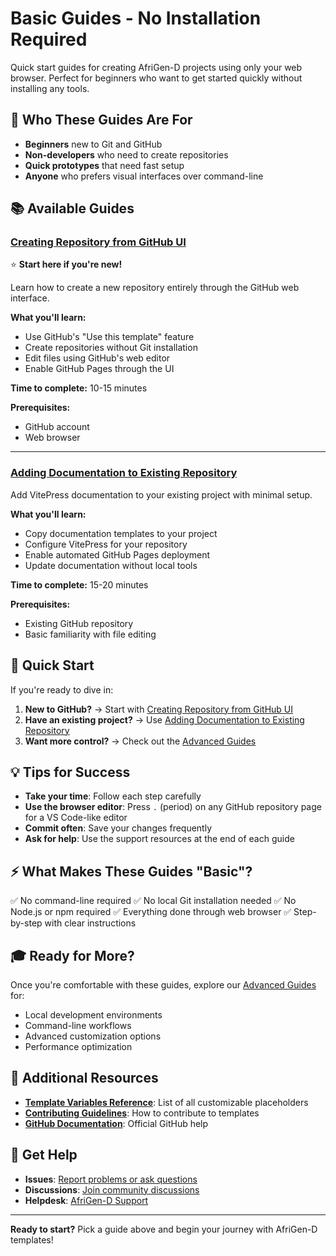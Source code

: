 # Basic Guides - No Installation Required

Quick start guides for creating AfriGen-D projects using only your web browser. Perfect for beginners who want to get started quickly without installing any tools.

## 🎯 Who These Guides Are For

- **Beginners** new to Git and GitHub
- **Non-developers** who need to create repositories
- **Quick prototypes** that need fast setup
- **Anyone** who prefers visual interfaces over command-line

## 📚 Available Guides

### [Creating Repository from GitHub UI](CREATE_REPO_FROM_GITHUB_UI.md)
⭐ **Start here if you're new!**

Learn how to create a new repository entirely through the GitHub web interface.

**What you'll learn:**
- Use GitHub's "Use this template" feature
- Create repositories without Git installation
- Edit files using GitHub's web editor
- Enable GitHub Pages through the UI

**Time to complete:** 10-15 minutes

**Prerequisites:**
- GitHub account
- Web browser

---

### [Adding Documentation to Existing Repository](ADD_DOCS_TO_EXISTING_REPO.md)

Add VitePress documentation to your existing project with minimal setup.

**What you'll learn:**
- Copy documentation templates to your project
- Configure VitePress for your repository
- Enable automated GitHub Pages deployment
- Update documentation without local tools

**Time to complete:** 15-20 minutes

**Prerequisites:**
- Existing GitHub repository
- Basic familiarity with file editing

## 🚀 Quick Start

If you're ready to dive in:

1. **New to GitHub?** → Start with [Creating Repository from GitHub UI](CREATE_REPO_FROM_GITHUB_UI.md)
2. **Have an existing project?** → Use [Adding Documentation to Existing Repository](ADD_DOCS_TO_EXISTING_REPO.md)
3. **Want more control?** → Check out the [Advanced Guides](../advanced/)

## 💡 Tips for Success

- **Take your time**: Follow each step carefully
- **Use the browser editor**: Press `.` (period) on any GitHub repository page for a VS Code-like editor
- **Commit often**: Save your changes frequently
- **Ask for help**: Use the support resources at the end of each guide

## ⚡ What Makes These Guides "Basic"?

✅ No command-line required
✅ No local Git installation needed
✅ No Node.js or npm required
✅ Everything done through web browser
✅ Step-by-step with clear instructions

## 🎓 Ready for More?

Once you're comfortable with these guides, explore our [Advanced Guides](../advanced/) for:
- Local development environments
- Command-line workflows
- Advanced customization options
- Performance optimization

## 📖 Additional Resources

- **[Template Variables Reference](../../README.md#template-variables-reference)**: List of all customizable placeholders
- **[Contributing Guidelines](../../CONTRIBUTING.md)**: How to contribute to templates
- **[GitHub Documentation](https://docs.github.com)**: Official GitHub help

## 💬 Get Help

- **Issues**: [Report problems or ask questions](https://github.com/AfriGen-D/afrigen-d-templates/issues)
- **Discussions**: [Join community discussions](https://github.com/AfriGen-D/afrigen-d-templates/discussions)
- **Helpdesk**: [AfriGen-D Support](https://helpdesk.afrigen-d.org)

---

**Ready to start?** Pick a guide above and begin your journey with AfriGen-D templates!
